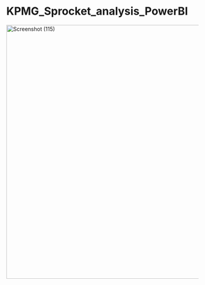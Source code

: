 # KPMG_Sprocket_analysis_PowerBI
<img width="664" alt="Screenshot (115)" src="https://github.com/Raymondavid47/KPMG_Sprocket_analysis_PowerBI/assets/39165076/7bc3103b-c3dc-44fe-a4ae-287afc176f89">
